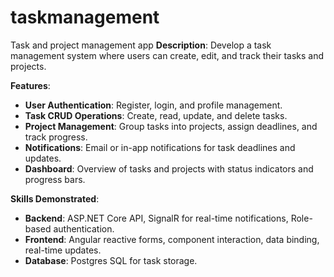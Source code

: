 # taskmanagement
Task and project management app
**Description**: Develop a task management system where users can create, edit, and track their tasks and projects.

**Features**:

- **User Authentication**: Register, login, and profile management.
- **Task CRUD Operations**: Create, read, update, and delete tasks.
- **Project Management**: Group tasks into projects, assign deadlines, and track progress.
- **Notifications**: Email or in-app notifications for task deadlines and updates.
- **Dashboard**: Overview of tasks and projects with status indicators and progress bars.

**Skills Demonstrated**:

- **Backend**: ASP.NET Core API, SignalR for real-time notifications, Role-based authentication.
- **Frontend**: Angular reactive forms, component interaction, data binding, real-time updates.
- **Database**: Postgres SQL for task storage.

